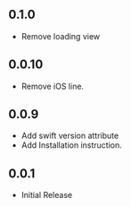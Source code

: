 ## 0.1.0

* Remove loading view

## 0.0.10

* Remove iOS line.

## 0.0.9

* Add swift version attribute
* Add Installation instruction.

## 0.0.1

* Initial Release
